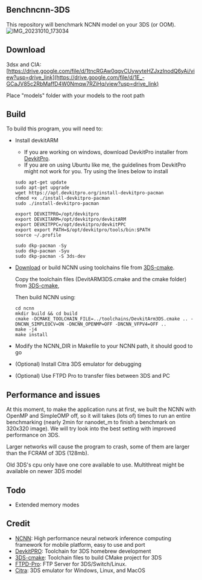 ## Benchncnn-3DS  
This repository will benchmark NCNN model on your 3DS (or OOM).
![IMG_20231010_173034](https://github.com/Deepdive543443/Benchncnn-3DS/assets/83911295/9eee9fe3-8ef4-4c42-99cf-2e9c5eedca21)


## Download
3dsx and CIA: [https://drive.google.com/file/d/1tncRGAw0qgvCUywyteHZJxzInodQ6yAi/view?usp=drive_link](https://drive.google.com/file/d/1E_-GCaJV85c2RbMaffD4W0Nmqw7RZiHq/view?usp=drive_link)

Place "models" folder with your models to the root path

## Build
To build this program, you will need to:
- Install devkitARM
  - If you are working on windows, download DevkitPro installer from [DevkitPro](https://devkitpro.org/wiki/Getting_Started).
  - If you are on using Ubuntu like me, the guidelines from DevkitPro might not work for you. Try using the lines below to install 
  ```
  sudo apt-get update
  sudo apt-get upgrade
  wget https://apt.devkitpro.org/install-devkitpro-pacman
  chmod +x ./install-devkitpro-pacman
  sudo ./install-devkitpro-pacman
  ```
  
  ```
  export DEVKITPRO=/opt/devkitpro
  export DEVKITARM=/opt/devkitpro/devkitARM
  export DEVKITPPC=/opt/devkitpro/devkitPPC
  export export PATH=$/opt/devkitpro/tools/bin:$PATH
  source ~/.profile
  ```
  ```
  sudo dkp-pacman -Sy
  sudo dkp-pacman -Syu
  sudo dkp-pacman -S 3ds-dev
  ```
- [Download](https://drive.google.com/file/d/1MpEv8hHO_Z7lfZT23nGj9IqDHolVRaIT/view?usp=drive_link) or build NCNN using toolchains file from [3DS-cmake](https://github.com/Xtansia/3ds-cmake).
  

  Copy the toolchain files (DevitARM3DS.cmake and the cmake folder) from [3DS-cmake](https://github.com/Xtansia/3ds-cmake),

  Then build NCNN using:
  ```
  cd ncnn
  mkdir build && cd build
  cmake -DCMAKE_TOOLCHAIN_FILE=../toolchains/DevkitArm3DS.cmake .. -DNCNN_SIMPLEOCV=ON -DNCNN_OPENMP=OFF -DNCNN_VFPV4=OFF ..
  make -j4
  make install
  ```
- Modify the NCNN_DIR in Makefile to your NCNN path, it should good to go
- (Optional) Install Citra 3DS emulator for debugging 
- (Optional) Use FTPD Pro to transfer files between 3DS and PC


## Performance and issues
At this moment, to make the application runs at first, we built the NCNN with OpenMP and SimpleOMP off, so it will takes (lots of) times to run an entire benchmarking (nearly 2min for nanodet_m to finish a benchmark on 320x320 image). We will try look into the best setting with improved performance on 3DS.

Larger networks will cause the program to crash, some of them are larger than the FCRAM of 3DS (128mb).

Old 3DS's cpu only have one core available to use. Multithreat might be available on newer 3DS model

## Todo
- Extended memory modes

## Credit
- [NCNN](https://github.com/Tencent/ncnn): High performance neural network inference computing framework for mobile platform, easy to use and port
- [DevkitPRO](https://devkitpro.org/wiki/Getting_Started): Toolchain for 3DS homebrew development
- [3DS-cmake](https://github.com/Xtansia/3ds-cmake): Toolchain files to build CMake project for 3DS
- [FTPD-Pro](https://github.com/mtheall/ftpd): FTP Server for 3DS/Switch/Linux.
- [Citra](https://github.com/citra-emu/citra): 3DS emulator for Windows, Linux, and MacOS
